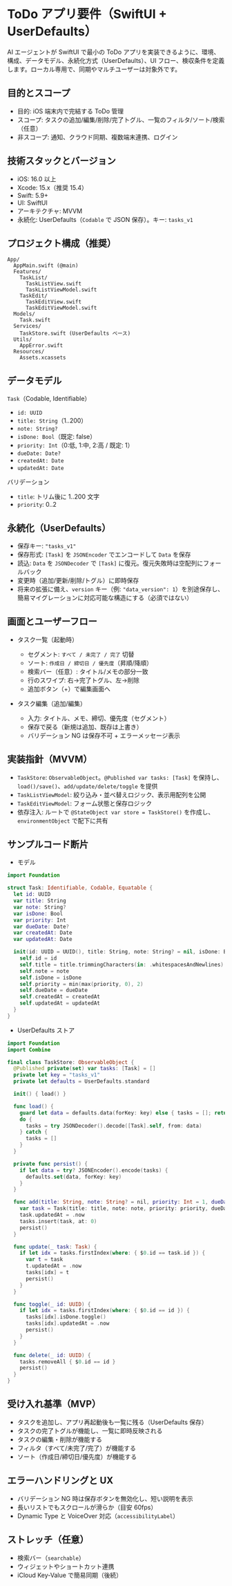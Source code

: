 # ToDo アプリ要件（SwiftUI + UserDefaults）

AI エージェントが SwiftUI で最小の ToDo アプリを実装できるように、環境、構成、データモデル、永続化方式（UserDefaults）、UI フロー、検収条件を定義します。ローカル専用で、同期やマルチユーザーは対象外です。

## 目的とスコープ

- 目的: iOS 端末内で完結する ToDo 管理
- スコープ: タスクの追加/編集/削除/完了トグル、一覧のフィルタ/ソート/検索（任意）
- 非スコープ: 通知、クラウド同期、複数端末連携、ログイン

## 技術スタックとバージョン

- iOS: 16.0 以上
- Xcode: 15.x（推奨 15.4）
- Swift: 5.9+
- UI: SwiftUI
- アーキテクチャ: MVVM
- 永続化: UserDefaults（`Codable` で JSON 保存）。キー: `tasks_v1`

## プロジェクト構成（推奨）

```
App/
  AppMain.swift (@main)
  Features/
    TaskList/
      TaskListView.swift
      TaskListViewModel.swift
    TaskEdit/
      TaskEditView.swift
      TaskEditViewModel.swift
  Models/
    Task.swift
  Services/
    TaskStore.swift (UserDefaults ベース)
  Utils/
    AppError.swift
  Resources/
    Assets.xcassets
```

## データモデル

`Task`（Codable, Identifiable）
- `id: UUID`
- `title: String`（1..200）
- `note: String?`
- `isDone: Bool`（既定: false）
- `priority: Int`（0:低, 1:中, 2:高 / 既定: 1）
- `dueDate: Date?`
- `createdAt: Date`
- `updatedAt: Date`

バリデーション
- `title`: トリム後に 1..200 文字
- `priority`: 0..2

## 永続化（UserDefaults）

- 保存キー: `"tasks_v1"`
- 保存形式: `[Task]` を `JSONEncoder` でエンコードして `Data` を保存
- 読込: `Data` を `JSONDecoder` で `[Task]` に復元。復元失敗時は空配列にフォールバック
- 変更時（追加/更新/削除/トグル）に即時保存
- 将来の拡張に備え、`version` キー（例: `"data_version": 1`）を別途保存し、簡易マイグレーションに対応可能な構造にする（必須ではない）

## 画面とユーザーフロー

- タスク一覧（起動時）
  - セグメント: `すべて / 未完了 / 完了` 切替
  - ソート: `作成日 / 締切日 / 優先度`（昇順/降順）
  - 検索バー（任意）: タイトル/メモの部分一致
  - 行のスワイプ: 右→完了トグル、左→削除
  - 追加ボタン（+）で編集画面へ

- タスク編集（追加/編集）
  - 入力: タイトル、メモ、締切、優先度（セグメント）
  - 保存で戻る（新規は追加、既存は上書き）
  - バリデーション NG は保存不可 + エラーメッセージ表示

## 実装指針（MVVM）

- `TaskStore`: `ObservableObject`。`@Published var tasks: [Task]` を保持し、`load()/save()`、`add/update/delete/toggle` を提供
- `TaskListViewModel`: 絞り込み・並べ替えロジック、表示用配列を公開
- `TaskEditViewModel`: フォーム状態と保存ロジック
- 依存注入: ルートで `@StateObject var store = TaskStore()` を作成し、`environmentObject` で配下に共有

## サンプルコード断片

- モデル
```swift
import Foundation

struct Task: Identifiable, Codable, Equatable {
  let id: UUID
  var title: String
  var note: String?
  var isDone: Bool
  var priority: Int
  var dueDate: Date?
  var createdAt: Date
  var updatedAt: Date

  init(id: UUID = UUID(), title: String, note: String? = nil, isDone: Bool = false, priority: Int = 1, dueDate: Date? = nil, createdAt: Date = .now, updatedAt: Date = .now) {
    self.id = id
    self.title = title.trimmingCharacters(in: .whitespacesAndNewlines)
    self.note = note
    self.isDone = isDone
    self.priority = min(max(priority, 0), 2)
    self.dueDate = dueDate
    self.createdAt = createdAt
    self.updatedAt = updatedAt
  }
}
```

- UserDefaults ストア
```swift
import Foundation
import Combine

final class TaskStore: ObservableObject {
  @Published private(set) var tasks: [Task] = []
  private let key = "tasks_v1"
  private let defaults = UserDefaults.standard

  init() { load() }

  func load() {
    guard let data = defaults.data(forKey: key) else { tasks = []; return }
    do {
      tasks = try JSONDecoder().decode([Task].self, from: data)
    } catch {
      tasks = []
    }
  }

  private func persist() {
    if let data = try? JSONEncoder().encode(tasks) {
      defaults.set(data, forKey: key)
    }
  }

  func add(title: String, note: String? = nil, priority: Int = 1, dueDate: Date? = nil) {
    var task = Task(title: title, note: note, priority: priority, dueDate: dueDate)
    task.updatedAt = .now
    tasks.insert(task, at: 0)
    persist()
  }

  func update(_ task: Task) {
    if let idx = tasks.firstIndex(where: { $0.id == task.id }) {
      var t = task
      t.updatedAt = .now
      tasks[idx] = t
      persist()
    }
  }

  func toggle(_ id: UUID) {
    if let idx = tasks.firstIndex(where: { $0.id == id }) {
      tasks[idx].isDone.toggle()
      tasks[idx].updatedAt = .now
      persist()
    }
  }

  func delete(_ id: UUID) {
    tasks.removeAll { $0.id == id }
    persist()
  }
}
```

## 受け入れ基準（MVP）

- タスクを追加し、アプリ再起動後も一覧に残る（UserDefaults 保存）
- タスクの完了トグルが機能し、一覧に即時反映される
- タスクの編集・削除が機能する
- フィルタ（すべて/未完了/完了）が機能する
- ソート（作成日/締切日/優先度）が機能する

## エラーハンドリングと UX

- バリデーション NG 時は保存ボタンを無効化し、短い説明を表示
- 長いリストでもスクロールが滑らか（目安 60fps）
- Dynamic Type と VoiceOver 対応（`accessibilityLabel`）

## ストレッチ（任意）

- 検索バー（`searchable`）
- ウィジェットやショートカット連携
- iCloud Key-Value で簡易同期（後続）

